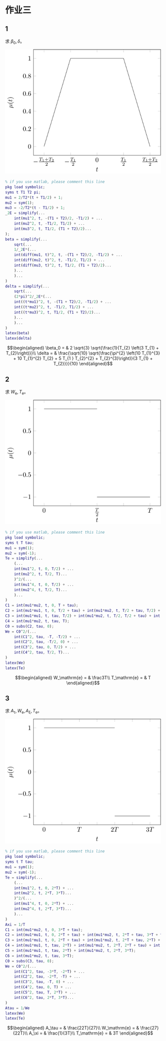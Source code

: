 作业三
=========

1
-

求 $\beta_0, \delta$。

![figures/3-1.svg](figures/3-1.svg "figures/3-1.svg")

```matlab
% if you use matlab, please comment this line
pkg load symbolic;
syms t T1 T2 pi;
mu1 = 2/T2*(t + T1/2) + 1;
mu2 = sym(1);
mu3 = -2/T2*(t - T1/2) + 1;
_2E = simplify(...
    int(mu1^2, t, -(T1 + T2)/2, -T1/2) + ...
    int(mu2^2, t, -T1/2, T1/2) + ...
    int(mu3^2, t, T1/2, (T1 + T2)/2)...
);
beta = simplify(...
    sqrt(...
    1/_2E*(...
    int(diff(mu1, t)^2, t, -(T1 + T2)/2, -T1/2) + ...
    int(diff(mu2, t)^2, t, -T1/2, T1/2) + ...
    int(diff(mu3, t)^2, t, T1/2, (T1 + T2)/2)...
    )...
    )...
)
delta = simplify(...
    sqrt(...
    (2*pi)^2/_2E*(...
    int((t*mu1)^2, t, -(T1 + T2)/2, -T1/2) + ...
    int((t*mu2)^2, t, -T1/2, T1/2) + ...
    int((t*mu3)^2, t, T1/2, (T1 + T2)/2)...
    )...
    )...
)
latex(beta)
latex(delta)
```

$$\begin{aligned}
\beta_0 = & 2 \sqrt{3} \sqrt{\frac{1}{T_{2} \left(3 T_{1} + T_{2}\right)}}\\
\delta = & \frac{\sqrt{10} \sqrt{\frac{\pi^{2} \left(10 T_{1}^{3} + 10
T_{1}^{2} T_{2} + 5 T_{1 } T_{2}^{2} + T_{2}^{3}\right)}{3 T_{1} +
T_{2}}}}{10}
\end{aligned}$$

2
-

求 $W_\mathrm{e}, T_\mathrm{e}$。

![figures/3-2.svg](figures/3-2.svg "figures/3-2.svg")

```matlab
% if you use matlab, please comment this line
pkg load symbolic;
syms t T tau;
mu1 = sym(1);
mu2 = sym(-1);
Te = simplify(...
    (...
    int(mu1^2, t, 0, T/2) + ...
    int(mu2^2, t, T/2, T)...
    )^2/(...
    int(mu1^4, t, 0, T/2) + ...
    int(mu2^4, t, T/2, T)...
    )...
)
C1 = int(mu1*mu2, t, 0, T + tau);
C2 = int(mu1*mu1, t, 0, T/2 + tau) + int(mu1*mu2, t, T/2 + tau, T/2) + int(mu2*mu2, t, T/2, T + tau);
C3 = int(mu1*mu1, t, tau, T/2) + int(mu1*mu2, t, T/2, T/2 + tau) + int(mu2*mu2, t, T/2 + tau, T);
C4 = int(mu1*mu2, t, tau, T);
C0 = subs(C2, tau, 0);
We = C0^2/(...
    int(C1^2, tau, -T, -T/2) + ...
    int(C2^2, tau, -T/2, 0) + ...
    int(C3^2, tau, 0, T/2) + ...
    int(C4^2, tau, T/2, T)...
)
latex(We)
latex(Te)
```

$$\begin{aligned}
W_\mathrm{e} = & \frac3T\\
T_\mathrm{e} = & T
\end{aligned}$$

3
-

求 $A_\mathrm{\tau}, W_\mathrm{e}, A_\mathrm{\xi}, T_\mathrm{e}$。

![figures/3-3.svg](figures/3-3.svg "figures/3-3.svg")

```matlab
% if you use matlab, please comment this line
pkg load symbolic;
syms t T tau;
mu1 = sym(1);
mu2 = sym(-1);
Te = simplify(...
    (...
    int(mu1^2, t, 0, 2*T) + ...
    int(mu2^2, t, 2*T, 3*T)...
    )^2/(...
    int(mu1^4, t, 0, 2*T) + ...
    int(mu2^4, t, 2*T, 3*T)...
    )...
)
Axi = 1/T
C1 = int(mu1*mu2, t, 0, 3*T + tau);
C2 = int(mu1*mu1, t, 0, 2*T + tau) + int(mu1*mu2, t, 2*T + tau, 3*T + tau);
C3 = int(mu1*mu1, t, 0, 2*T + tau) + int(mu1*mu2, t, 2*T + tau, 2*T) + int(mu2*mu2, t, 2*T, 3*T + tau);
C4 = int(mu1*mu1, t, tau, 2*T) + int(mu1*mu2, t, 2*T, 2*T + tau) + int(mu2*mu2, t, 2*T + tau, 3*T);
C5 = int(mu1*mu1, t, tau, 2*T) + int(mu1*mu2, t, 2*T, 3*T);
C6 = int(mu1*mu2, t, tau, 3*T);
C0 = subs(C3, tau, 0);
We = C0^2/(...
    int(C1^2, tau, -3*T, -2*T) + ...
    int(C2^2, tau, -2*T, -T) + ...
    int(C3^2, tau, -T, 0) + ...
    int(C4^2, tau, 0, T) + ...
    int(C5^2, tau, T, 2*T) + ...
    int(C6^2, tau, 2*T, 3*T)...
)
Atau = 1/We
latex(We)
latex(Te)
```

$$\begin{aligned}
A_\tau = & \frac{22T}{27}\\
W_\mathrm{e} = & \frac{27}{22T}\\
A_\xi = & \frac{1}{3T}\\
T_\mathrm{e} = & 3T
\end{aligned}$$
